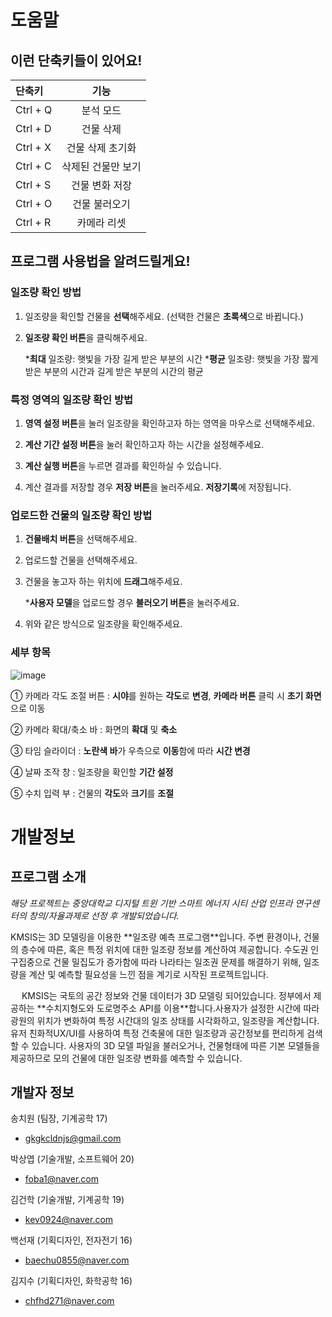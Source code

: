 # 도움말

## 이런 단축키들이 있어요!

|단축키|기능|
|:---|:---:|
|Ctrl + Q|분석 모드|
|Ctrl + D|건물 삭제|
|Ctrl + X|건물 삭제 초기화|
|Ctrl + C|삭제된 건물만 보기|
|Ctrl + S|건물 변화 저장|
|Ctrl + O|건물 불러오기| 
|Ctrl + R|카메라 리셋|

## 프로그램 사용법을 알려드릴게요!

### 일조량 확인 방법

1.	일조량을 확인할 건물을 **선택**해주세요. (선택한 건물은 **초록색**으로 바뀝니다.)

2.	**일조량 확인 버튼**을 클릭해주세요.
  
    ***최대** 일조량: 햇빛을 가장 길게 받은 부분의 시간
    ***평균** 일조량: 햇빛을 가장 짧게 받은 부분의 시간과 길게 받은 부분의 시간의 평균

### 특정 영역의 일조량 확인 방법

1.	**영역 설정 버튼**을 눌러 일조량을 확인하고자 하는 영역을 마우스로 선택해주세요.

2.	**계산 기간 설정 버튼**을 눌러 확인하고자 하는 시간을 설정해주세요.

3.	**계산 실행 버튼**을 누르면 결과를 확인하실 수 있습니다.

4.	계산 결과를 저장할 경우 **저장 버튼**을 눌러주세요. **저장기록**에 저장됩니다.

### 업로드한 건물의 일조량 확인 방법

1.	**건물배치 버튼**을 선택해주세요.

2.	업로드할 건물을 선택해주세요.

3.	건물을 놓고자 하는 위치에 **드래그**해주세요.
   
       ***사용자 모델**을 업로드할 경우 **불러오기 버튼**을 눌러주세요.

4.	위와 같은 방식으로 일조량을 확인해주세요.


 ### 세부 항목

![image](https://user-images.githubusercontent.com/93697773/142591319-ae54603b-c24a-4d4d-83c9-0c39fd783c59.png)

① 카메라 각도 조절 버튼 : **시야**를 원하는 **각도**로 **변경**, **카메라 버튼** 클릭 시 **초기 화면**으로 이동

② 카메라 확대/축소 바 : 화면의 **확대** 및 **축소**

③ 타임 슬라이더 : **노란색 바**가 우측으로 **이동**함에 따라 **시간 변경**

④ 날짜 조작 창 : 일조량을 확인할 **기간 설정**

⑤ 수치 입력 부 : 건물의 **각도**와 **크기**를 **조절**

# 개발정보

## 프로그램 소개

_해당 프로젝트는 중앙대학교 디지털 트윈 기반 스마트 에너지 시티 산업 인프라 연구센터의 창의/자율과제로 선정 후 개발되었습니다._

<p>
  KMSIS는 3D 모델링을 이용한 **일조량 예측 프로그램**입니다. 주변 환경이나, 건물의 층수에 따른, 혹은 특정 위치에 대한 일조량 정보를 계산하여 제공합니다. 수도권 인구집중으로 건물 밀집도가 증가함에 따라 나라타는 일조권 문제를 해결하기 위해, 일조량을 계산 및 예측할 필요성을 느낀 점을 계기로 시작된 프로젝트입니다.
</p>
<p>　
  KMSIS는 국토의 공간 정보와 건물 데이터가 3D 모델링 되어있습니다. 정부에서 제공하는 **수치지형도와 도로명주소 API를 이용**합니다.사용자가 설정한 시간에 따라 광원의 위치가 변화하여 특정 시간대의 일조 상태를 시각화하고, 일조량을 계산합니다. 유저 친화적UX/UI를 사용하여 특정 건축물에 대한 일조량과 공간정보를 편리하게 검색할 수 있습니다. 사용자의 3D 모델 파일을 불러오거나, 건물형태에 따른 기본 모델들을 제공하므로 모의 건물에 대한 일조량 변화를 예측할 수 있습니다.
</p>
 
## 개발자 정보

송치원 (팀장, 기계공학 17)
- gkgkcldnjs@gmail.com

박상엽 (기술개발, 소프트웨어 20)
- foba1@naver.com

김건학 (기술개발, 기계공학 19)
- kev0924@naver.com

백선재 (기획디자인, 전자전기 16)
- baechu0855@naver.com

김지수 (기획디자인, 화학공학 16)
- chfhd271@naver.com
